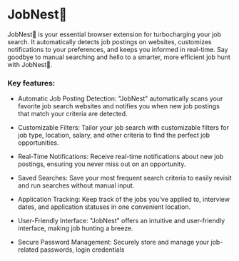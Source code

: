 # JobNest🪹
JobNest🪹 is your essential browser extension for turbocharging your job search. It automatically detects job postings on websites, customizes notifications to your preferences, and keeps you informed in real-time. Say goodbye to manual searching and hello to a smarter, more efficient job hunt with JobNest🪹.

### Key features:

- Automatic Job Posting Detection: "JobNest" automatically scans your favorite job search websites and notifies you when new job postings that match your criteria are detected.


- Customizable Filters: Tailor your job search with customizable filters for job type, location, salary, and other criteria to find the perfect job opportunities.


- Real-Time Notifications: Receive real-time notifications about new job postings, ensuring you never miss out on an opportunity.


- Saved Searches: Save your most frequent search criteria to easily revisit and run searches without manual input.


- Application Tracking: Keep track of the jobs you've applied to, interview dates, and application statuses in one convenient location.


- User-Friendly Interface: "JobNest" offers an intuitive and user-friendly interface, making job hunting a breeze.


- Secure Password Management: Securely store and manage your job-related passwords, login credentials

